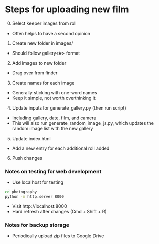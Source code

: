 # Steps for uploading new film

0. Select keeper images from roll

- Often helps to have a second opinion

1. Create new folder in images/

- Should follow gallery<#> format

2. Add images to new folder

- Drag over from finder

3. Create names for each image

- Generally sticking with one-word names
- Keep it simple, not worth overthinking it

4. Update inputs for generate_gallery.py (then run script)

- Including gallery, date, film, and camera
- This will also run generate_random_image_js.py, which updates the random image list with the new gallery

5. Update index.html

- Add a new entry for each additional roll added

6. Push changes

### Notes on testing for web development

- Use localhost for testing

```bash
cd photography
python -m http.server 8000
```

- Visit http://localhost:8000
- Hard refresh after changes (Cmd + Shift + R)

### Notes for backup storage ###

- Periodically upload zip files to Google Drive